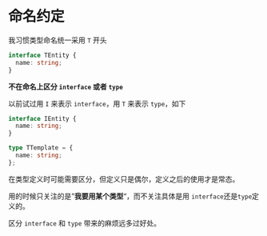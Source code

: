 # 命名约定

我习惯类型命名统一采用 `T` 开头

```ts
interface TEntity {
  name: string;
}
```

**不在命名上区分 `interface` 或者 `type`**

以前试过用 `I` 来表示 `interface`，用 `T` 来表示 `type`，如下

```ts
interface IEntity {
  name: string;
}

type TTemplate = {
  name: string;
};
```

在类型定义时可能需要区分，但定义只是偶尔，定义之后的使用才是常态。

用的时候只关注的是”**我要用某个类型**“，而不关注具体是用 `interface`还是`type`定义的。

区分 `interface` 和 `type` 带来的麻烦远多过好处。
